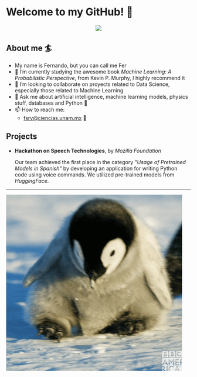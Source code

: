 # Welcome to my GitHub! 🐣

<p align="center"><img src="https://github-readme-streak-stats.herokuapp.com/?user=FSRV24&theme=rose_pine"/></p>

## About me 🏄

- My name is Fernando, but you can call me Fer
- 🌱 I’m currently studying the awesome book *Machine Learning: A Probabilistic Perspective*, from Kevin P. Murphy, I highly recommend it
- 👊 I’m looking to collaborate on proyects related to Data Science, especially those related to Machine Learning
- 💬 Ask me about artificial intelligence, machine learning models, physics stuff, databases and Python 🐍
- 📫 How to reach me:
  - fsrv@ciencias.unam.mx 📧

## Projects

- **Hackathon on Speech Technologies**, by *Mozilla Foundation*

  Our team achieved the first place in the category *"Usage of Pretrained Models in Spanish"* by developing an application for writing Python code using voice commands. We utilized pre-trained models from *HuggingFace*.

---
![Hello](giphy.gif)
